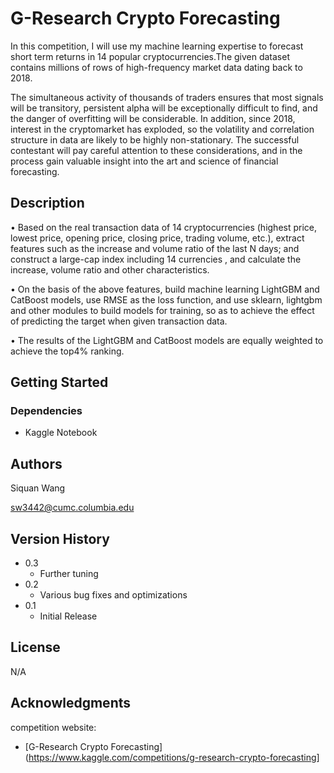 # G-Research Crypto Forecasting

In this competition, I will use my machine learning expertise to forecast short term returns in 14 popular cryptocurrencies.The given dataset contains millions of rows of high-frequency market data dating back to 2018.

The simultaneous activity of thousands of traders ensures that most signals will be transitory, persistent alpha will be exceptionally difficult to find, and the danger of overfitting will be considerable. In addition, since 2018, interest in the cryptomarket has exploded, so the volatility and correlation structure in data are likely to be highly non-stationary. The successful contestant will pay careful attention to these considerations, and in the process gain valuable insight into the art and science of financial forecasting.

## Description

•	Based on the real transaction data of 14 cryptocurrencies (highest price, lowest price, opening price, closing price, trading volume, etc.), extract features such as the increase and volume ratio of the last N days; and construct a large-cap index including 14 currencies , and calculate the increase, volume ratio and other characteristics.

•	On the basis of the above features, build machine learning LightGBM and CatBoost models, use RMSE as the loss function, and use sklearn, lightgbm and other modules to build models for training, so as to achieve the effect of predicting the target when given transaction data.

•	The results of the LightGBM and CatBoost models are equally weighted to achieve the top4% ranking.

## Getting Started

### Dependencies

* Kaggle Notebook

## Authors
Siquan Wang

sw3442@cumc.columbia.edu

## Version History

* 0.3
    * Further tuning
* 0.2
    * Various bug fixes and optimizations
* 0.1
    * Initial Release 

## License

N/A

## Acknowledgments

competition website:
* [G-Research Crypto Forecasting](https://www.kaggle.com/competitions/g-research-crypto-forecasting]
